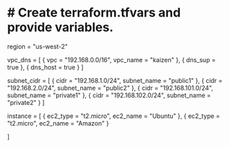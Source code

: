 # # Create terraform.tfvars and provide variables.

region = "us-west-2"

vpc_dns = [
     { vpc = "192.168.0.0/16", vpc_name = "kaizen" },
     { dns_sup = true },
     { dns_host = true }
   ]

subnet_cidr = [
     { cidr = "192.168.1.0/24", subnet_name = "public1" },
     { cidr = "192.168.2.0/24", subnet_name = "public2" },
     { cidr = "192.168.101.0/24", subnet_name = "private1" },
     { cidr = "192.168.102.0/24", subnet_name = "private2" }
    ]

instance = [
     { ec2_type = "t2.micro", ec2_name = "Ubuntu" },
     { ec2_type = "t2.micro", ec2_name = "Amazon" }

]
